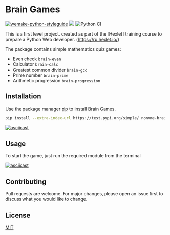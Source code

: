# Brain Games

[![wemake-python-styleguide](https://img.shields.io/badge/style-wemake-000000.svg)](https://github.com/wemake-services/wemake-python-styleguide)
<a href="https://codeclimate.com/github/NONVME/python-project-lvl1/maintainability"><img src="https://api.codeclimate.com/v1/badges/35d83c18e06a3041c4f2/maintainability" /></a>
![Python CI](https://github.com/NONVME/python-project-lvl1/workflows/Python%20CI/badge.svg?branch=master)

This is a first level project. created as part of the [Hexlet] training course to prepare a Python Web developer.
(https://ru.hexlet.io/)

The package contains simple mathematics quiz games:

- Even check `brain-even`
- Calculator `brain-calc`
- Greatest common divider `brain-gcd`
- Prime number `brain-prime`
- Arithmetic progression `brain-progression`

## Installation

Use the package manager [pip](https://pip.pypa.io/en/stable/) to install Brain Games.

```bash
pip install --extra-index-url https://test.pypi.org/simple/ nonvme-brain-games
```

[![asciicast](https://asciinema.org/a/m4tUS2iAKbJ7eafW717kp8vAF.svg)](https://asciinema.org/a/m4tUS2iAKbJ7eafW717kp8vAF)

## Usage

To start the game, just run the required module from the terminal

[![asciicast](https://asciinema.org/a/Enf1UGUjUpcaCvwgKED6q0XQ9.svg)](https://asciinema.org/a/Enf1UGUjUpcaCvwgKED6q0XQ9?speed=3)

## Contributing

Pull requests are welcome. For major changes, please open an issue first to discuss what you would like to change.

## License

[MIT](https://choosealicense.com/licenses/mit/)
